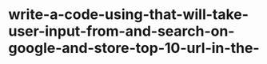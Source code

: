 # write-a-code-using-that-will-take-user-input-from-and-search-on-google-and-store-top-10-url-in-the-